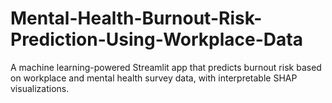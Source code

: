 # Mental-Health-Burnout-Risk-Prediction-Using-Workplace-Data
A machine learning-powered Streamlit app that predicts burnout risk based on workplace and mental health survey data, with interpretable SHAP visualizations.
